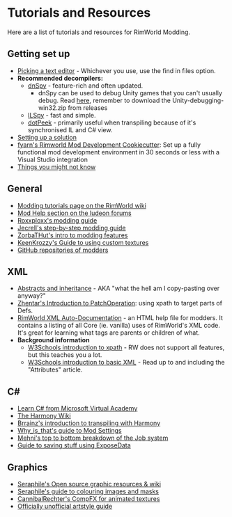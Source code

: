 # Tutorials and Resources

Here are a list of tutorials and resources for RimWorld Modding.

## Getting set up

- [Picking a text editor](texteditor) - Whichever you use, use the find in files option.
- **Recommended decompilers:**
  - [dnSpy](https://github.com/0xd4d/dnSpy/releases) - feature-rich and often updated.
    - dnSpy can be used to debug Unity games that you can't usually debug. Read [here](https://github.com/0xd4d/dnSpy/wiki/Debugging-Unity-Games), remember to download the Unity-debugging-win32.zip from releases
  - [ILSpy](https://github.com/Zhentar/ILSpy/releases) - fast and simple.
  - [dotPeek](https://www.jetbrains.com/decompiler/download/) - primarily useful when transpiling because of it's synchronised IL and C# view.
- [Setting up a solution](http://rimworldwiki.com/wiki/Modding_Tutorials/Setting_up_a_solution)
- [fyarn's Rimworld Mod Development Cookiecutter](https://ludeon.com/forums/index.php?topic=39038): Set up a fully functional mod development environment in 30 seconds or less with a Visual Studio integration
- [Things you might not know](nobodyreadsthereadme)

## General

- [Modding tutorials page on the RimWorld wiki](http://rimworldwiki.com/wiki/Modding_Tutorials)
- [Mod Help section on the ludeon forums](https://ludeon.com/forums/index.php?board=14.0)
- [Roxxploxx's modding guide](https://github.com/roxxploxx/RimWorldModGuide/wiki)
- [Jecrell's step-by-step modding guide](https://ludeon.com/forums/index.php?topic=33219.msg338626#msg338626)
- [ZorbaTHut's intro to modding features](https://ludeon.com/forums/index.php?topic=32735.0)
- [KeenKrozzy's Guide to using custom textures](https://www.youtube.com/watch?v=zqXbHso6TfU)
- [GitHub repositories of modders](telephonebook)

## XML

- [Abstracts and inheritance](abstracts) - AKA "what the hell am I copy-pasting over anyway?"
- [Zhentar's Introduction to PatchOperation](https://gist.github.com/Zhentar/4a1b71cea45b9337f70b30a21d868782): using xpath to target parts of Defs.
- [RimWorld XML Auto-Documentation](https://ludeon.com/forums/index.php?topic=21440.0) - an HTML help file for modders. It contains a listing of all Core (ie. vanilla) uses of RimWorld's XML code.  It's great for learning what tags are parents or children of what.
- **Background information**
  - [W3Schools introduction to xpath](https://www.w3schools.com/xml/xpath_intro.asp) - RW does not support all features, but this teaches you a lot.
  - [W3Schools introduction to basic XML](https://www.w3schools.com/xml/) - Read up to and including the "Attributes" article.

## C&#35;

- [Learn C# from Microsoft Virtual Academy](https://mva.microsoft.com/en-us/training-courses/c-fundamentals-for-absolute-beginners-16169)
- [The Harmony Wiki](https://github.com/pardeike/Harmony/wiki/)
- [Brrainz's introduction to transpiling with Harmony](https://gist.github.com/pardeike/c02e29f9e030e6a016422ca8a89eefc9)
- [Why_is_that's guide to Mod Settings](https://github.com/AaronCRobinson/SettingsHelper/wiki)
- [Mehni's top to bottom breakdown of the Job system](https://github.com/Mehni/ExampleJob/wiki)
- [Guide to saving stuff using ExposeData](saving-guide)

## Graphics

- [Seraphile's Open source graphic resources & wiki](https://github.com/seraphile/rimshare/)
- [Seraphile's guide to colouring images and masks](https://github.com/seraphile/rimshare/wiki/Colouring-in-Images)
- [CannibalRechter's CompFX for animated textures](https://ludeon.com/forums/index.php?topic=35895.0)
- [Officially unofficial artstyle guide](artstyle)